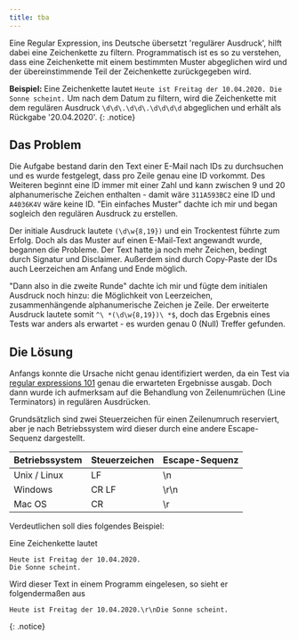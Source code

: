 ```yaml
---
title: tba
---
```


Eine Regular Expression, ins Deutsche übersetzt 'regulärer Ausdruck', hilft dabei eine Zeichenkette zu filtern. Programmatisch ist es so zu verstehen, dass eine Zeichenkette mit einem bestimmten Muster abgeglichen wird und der übereinstimmende Teil der Zeichenkette zurückgegeben wird.

**Beispiel:**
Eine Zeichenkette lautet `Heute ist Freitag der 10.04.2020. Die Sonne scheint.` Um nach dem Datum zu filtern, wird die Zeichenkette mit dem regulären Ausdruck `\d\d\.\d\d\.\d\d\d\d` abgeglichen und erhält als Rückgabe '20.04.2020'.
{: .notice}

## Das Problem
Die Aufgabe bestand darin den Text einer E-Mail nach IDs zu durchsuchen und es wurde festgelegt, dass pro Zeile genau eine ID vorkommt. Des Weiteren beginnt eine ID immer mit einer Zahl und kann zwischen 9 und 20 alphanumerische Zeichen enthalten - damit wäre `311A593BC2` eine ID und `A4036K4V` wäre keine ID.
"Ein einfaches Muster" dachte ich mir und began sogleich den regulären Ausdruck zu erstellen.

Der initiale Ausdruck lautete `(\d\w{8,19})` und ein Trockentest führte zum Erfolg. Doch als das Muster auf einen E-Mail-Text angewandt wurde, begannen die Probleme. Der Text hatte ja noch mehr Zeichen, bedingt durch Signatur und Disclaimer. Außerdem sind durch Copy-Paste der IDs auch Leerzeichen am Anfang und Ende möglich.

"Dann also in die zweite Runde" dachte ich mir und fügte dem initialen Ausdruck noch hinzu: die Möglichkeit von Leerzeichen, zusammenhängende alphanumerische Zeichen je Zeile. Der erweiterte Ausdruck lautete somit `^\ *(\d\w{8,19})\ *$`, doch das Ergebnis eines Tests war anders als erwartet - es wurden genau 0 (Null) Treffer gefunden.

## Die Lösung
Anfangs konnte die Ursache nicht genau identifiziert werden, da ein Test via [regular expressions 101](https://regex101.com/r/1OAiXd/2/) genau die erwarteten Ergebnisse ausgab. Doch dann wurde ich aufmerksam auf die Behandlung von Zeilenumrüchen (Line Terminators) in regulären Ausdrücken.

Grundsätzlich sind zwei Steuerzeichen für einen Zeilenumruch reserviert, aber je nach Betriebssystem wird dieser durch eine andere Escape-Sequenz dargestellt.

|Betriebssystem |Steuerzeichen |Escape-Sequenz |
|-|-|-|
|Unix / Linux |LF |\n |
|Windows |CR LF |\r\n |
|Mac OS |CR |\r |

Verdeutlichen soll dies folgendes Beispiel:

Eine Zeichenkette lautet
```
Heute ist Freitag der 10.04.2020.
Die Sonne scheint.
```
Wird dieser Text in einem Programm eingelesen, so sieht er folgendermaßen aus
```
Heute ist Freitag der 10.04.2020.\r\nDie Sonne scheint.
```
{: .notice}


